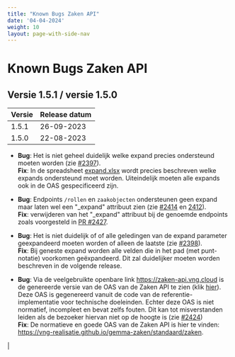 ```yaml
---
title: "Known Bugs Zaken API"
date: '04-04-2024'
weight: 10
layout: page-with-side-nav
---
```


# Known Bugs Zaken API

## Versie 1.5.1 / versie 1.5.0

Versie   | Release datum
-------- | -------------
1.5.1    | 26-09-2023
1.5.0    | 22-08-2023 

- **Bug**: Het is niet geheel duidelijk welke expand precies ondersteund moeten worden (zie [#2397](https://github.com/VNG-Realisatie/gemma-zaken/issues/2397)). <br>
**Fix**: In de spreadsheet [expand.xlsx](https://github.com/VNG-Realisatie/gemma-zaken/files/14162505/expand.1.xlsx) wordt precies beschreven welke expands ondersteund moet worden. Uiteindelijk moeten alle expands ook in de OAS gespecificeerd zijn.

- **Bug**: Endpoints `/rollen` en `zaakobjecten` ondersteunen geen expand maar laten wel een "_expand" attribuut zien (zie [#2414](https://github.com/VNG-Realisatie/gemma-zaken/issues/2414) en [2412](https://github.com/VNG-Realisatie/gemma-zaken/issues/2412)). <br>
**Fix**: verwijderen van het "_expand" attribuut bij de genoemde endpoints zoals voorgesteld in [PR #2427](https://github.com/VNG-Realisatie/gemma-zaken/pull/2427).

- **Bug**: Het is niet duidelijk of of alle geledingen van de expand parameter geexpandeerd moeten worden of alleen de laatste (zie [#2398](https://github.com/VNG-Realisatie/gemma-zaken/issues/2398)). <br>
**Fix**: Bij geneste expand worden alle velden die in het pad (met punt-notatie) voorkomen geëxpandeerd. Dit zal duidelijker moeten worden beschreven in de volgende release.

- **Bug**: Via de veelgebruikte openbare link https://zaken-api.vng.cloud  is de genereerde versie van de OAS van de Zaken API te zien (klik [hier](https://redocly.github.io/redoc/?url=https://raw.githubusercontent.com/vng-Realisatie/zaken-api/1.5.1/src/openapi.yaml)). Deze OAS is gegenereerd vanuit de code van de referentie-implementatie voor technische doeleinden.  Echter deze OAS is niet normatief, incompleet en bevat zelfs fouten. Dit kan tot misverstanden leiden als de bezoeker hiervan niet op de hoogte is (zie [#2424](https://github.com/VNG-Realisatie/gemma-zaken/issues/2424))<br>
**Fix**: De normatieve en goede OAS van de Zaken API is hier te vinden: https://vng-realisatie.github.io/gemma-zaken/standaard/zaken.

|